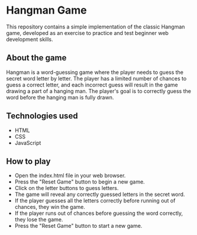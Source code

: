# Hangman Game
This repository contains a simple implementation of the classic Hangman game, developed as an exercise to practice and test beginner web development skills.

## About the game
Hangman is a word-guessing game where the player needs to guess the secret word letter by letter. The player has a limited number of chances to guess a correct letter, and each incorrect guess will result in the game drawing a part of a hanging man. The player's goal is to correctly guess the word before the hanging man is fully drawn.

## Technologies used
- HTML
- CSS
- JavaScript

## How to play
- Open the index.html file in your web browser.
- Press the "Reset Game" button to begin a new game.
- Click on the letter buttons to guess letters.
- The game will reveal any correctly guessed letters in the secret word.
- If the player guesses all the letters correctly before running out of chances, they win the game.
- If the player runs out of chances before guessing the word correctly, they lose the game.
- Press the "Reset Game" button to start a new game.